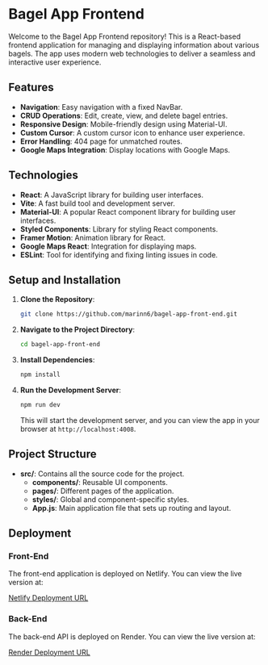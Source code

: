 # Bagel App Frontend

Welcome to the Bagel App Frontend repository! This is a React-based frontend application for managing and displaying information about various bagels. The app uses modern web technologies to deliver a seamless and interactive user experience.

## Features

- **Navigation**: Easy navigation with a fixed NavBar.
- **CRUD Operations**: Edit, create, view, and delete bagel entries.
- **Responsive Design**: Mobile-friendly design using Material-UI.
- **Custom Cursor**: A custom cursor icon to enhance user experience.
- **Error Handling**: 404 page for unmatched routes.
- **Google Maps Integration**: Display locations with Google Maps.

## Technologies

- **React**: A JavaScript library for building user interfaces.
- **Vite**: A fast build tool and development server.
- **Material-UI**: A popular React component library for building user interfaces.
- **Styled Components**: Library for styling React components.
- **Framer Motion**: Animation library for React.
- **Google Maps React**: Integration for displaying maps.
- **ESLint**: Tool for identifying and fixing linting issues in code.

## Setup and Installation

1. **Clone the Repository**:

   ```bash
   git clone https://github.com/marinn6/bagel-app-front-end.git
   ```

2. **Navigate to the Project Directory**:

   ```bash
   cd bagel-app-front-end
   ```

3. **Install Dependencies**:

   ```bash
   npm install
   ```

4. **Run the Development Server**:

   ```bash
   npm run dev
   ```

   This will start the development server, and you can view the app in your browser at `http://localhost:4008`.

## Project Structure

- **src/**: Contains all the source code for the project.
  - **components/**: Reusable UI components.
  - **pages/**: Different pages of the application.
  - **styles/**: Global and component-specific styles.
  - **App.js**: Main application file that sets up routing and layout.

## Deployment

### Front-End

The front-end application is deployed on Netlify. You can view the live version at:

[Netlify Deployment URL](https://your-front-end-deployment-url.netlify.app)

### Back-End

The back-end API is deployed on Render. You can view the live version at:

[Render Deployment URL](https://your-back-end-deployment-url.onrender.com)
